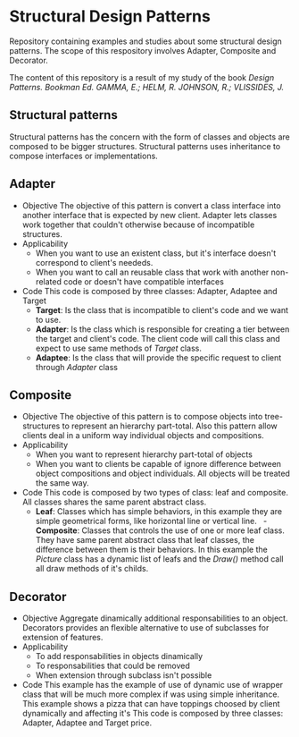 # Structural Design Patterns
Repository containing examples and studies about some structural design patterns. The scope of this respository involves Adapter, Composite and Decorator.

The content of this repository is a result of my study of the book *Design Patterns. Bookman Ed. GAMMA, E.; HELM, R. JOHNSON, R.; VLISSIDES, J.*

## Structural patterns
Structural patterns has the concern with the form of classes and objects are composed to be bigger structures. Structural patterns uses inheritance to compose interfaces or implementations.

## Adapter
- Objective
The objective of this pattern is convert a class interface into another interface that is expected by new client. Adapter lets classes work together that couldn't otherwise because of incompatible structures.
- Applicability
    - When you want to use an existent class, but it's interface doesn't correspond to client's neededs.
    - When you want to call an reusable class that work with another non-related code or doesn't have compatible interfaces
- Code
This code is composed by three classes: Adapter, Adaptee and Target
    - **Target**: Is the class that is incompatible to client's code and we want to use.
    - **Adapter**: Is the class which is responsible for creating a tier between the target and client's code. The client code will call this class and expect to use same methods of *Target* class.
    - **Adaptee**: Is the class that will provide the specific request to client through *Adapter* class

## Composite
- Objective
The objective of this pattern is to compose objects into tree-structures to represent an hierarchy part-total. Also this pattern allow clients deal in a uniform way individual objects and compositions.
- Applicability
    - When you want to represent hierarchy part-total of objects
    - When you want to clients be capable of ignore difference between object compositions and object individuals. All objects will be treated the same way.
- Code
This code is composed by two types of class: leaf and composite. All classes shares the same parent abstract class.
    - **Leaf**: Classes which has simple behaviors, in this example they are simple geometrical forms, like horizontal line or vertical line.
    - **Composite**: Classes that controls the use of one or more leaf class. They have same parent abstract class that leaf classes, the difference between them is their behaviors. In this example the *Picture* class has a dynamic list of leafs and the *Draw()* method call all draw methods of it's childs.

## Decorator
- Objective
Aggregate dinamically additional responsabilities to an object. Decorators provides an flexible alternative to use of subclasses for extension of features.
- Applicability
    - To add responsabilities in objects dinamically
    - To responsabilities that could be removed
    - When extension through subclass isn't possible
- Code
This example has the example of use of dynamic use of wrapper class that will be much more complex if was using simple inheritance. This example shows a pizza that can have toppings choosed by client dynamically and affecting it's
This code is composed by three classes: Adapter, Adaptee and Target price.
